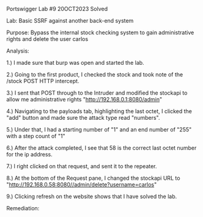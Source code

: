 Portswigger Lab #9 20OCT2023 Solved

Lab: Basic SSRF against another back-end system


Purpose: Bypass the internal stock checking system to gain administrative rights and delete the user carlos


Analysis: 

1.) I made sure that burp was open and started the lab.

2.) Going to the first product, I checked the stock and took note of the /stock POST HTTP intercept. 

3.) I sent that POST through to the Intruder and modified the stockapi to allow me administrative rights "http://192.168.0.1:8080/admin"

4.) Navigating to the payloads tab, highlighting the last octet, I clicked the "add" button and made sure the attack type read "numbers".

5.) Under that, I had a starting number of "1" and an end number of "255" with a step count of "1"

6.) After the attack completed, I see that 58 is the correct last octet number for the ip address.

7.) I right clicked on that request, and sent it to the repeater.

8.) At the bottom of the Request pane, I changed the stockapi URL to "http://192.168.0.58:8080//admin/delete?username=carlos"

9.) Clicking refresh on the website shows that I have solved the lab.
    

Remediation: 
    